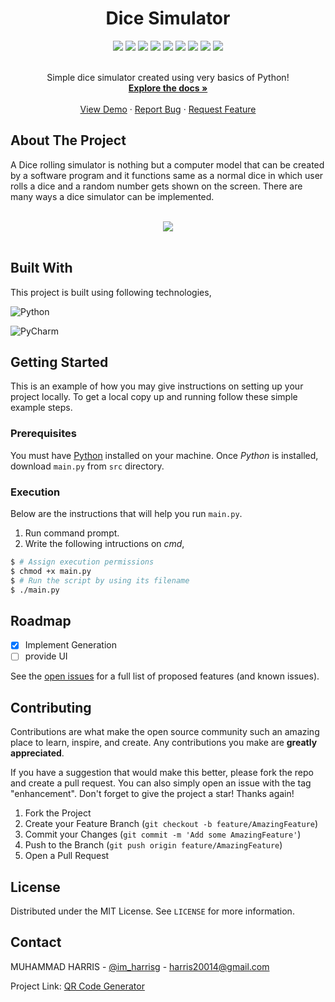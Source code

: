 <div align="center">
  <h1>Dice Simulator</h1>
</div>


<div align="center">
    <img src="https://img.shields.io/github/languages/count/imharris24/Dice-Simulator-PY?label=Languages&style=for-the-badge">
    <img src="https://img.shields.io/github/languages/top/imharris24/Dice-Simulator-PY?style=for-the-badge">
    <img src="https://img.shields.io/github/repo-size/imharris24/Dice-Simulator-PY?style=for-the-badge">
    <img src="https://img.shields.io/github/issues/imharris24/Dice-Simulator-PY?style=for-the-badge">
    <img src="https://img.shields.io/github/issues-pr-closed/imharris24/Dice-Simulator-PY?style=for-the-badge">
    <img src="https://img.shields.io/github/license/imharris24/Dice-Simulator-PY?style=for-the-badge">
    <img src="https://img.shields.io/github/forks/imharris24/Dice-Simulator-PY?style=for-the-badge">
    <img src="https://img.shields.io/github/stars/imharris24/Dice-Simulator-PY?style=for-the-badge">
    <img src="https://img.shields.io/github/last-commit/imharris24/Dice-Simulator-PY?style=for-the-badge">
</div>


<br />
<div align="center">
  <p align="center">
    Simple dice simulator created using very basics of Python!
    <br />
    <a href="https://github.com/imharris24/Dice-Simulator-PY"><strong>Explore the docs »</strong></a>
    <br />
    <br />
    <a href="https://github.com/imharris24/Dice-Simulator-PY/tree/main/src">View Demo</a>
    ·
    <a href="https://github.com/imharris24/Dice-Simulator-PY/issues">Report Bug</a>
    ·
    <a href="https://github.com/imharris24/Dice-Simulator-PY/issues">Request Feature</a>
  </p>
</div>


## About The Project

A Dice rolling simulator is nothing but a computer model that can be created by a software program and it functions same as a normal dice in which user rolls a dice and a random number gets shown on the screen. There are many ways a dice simulator can be implemented.

<br>

<div align="center">
  <img width=auto height=auto src="https://github.com/imharris24/Dice-Simulator-PY/blob/main/screenshot/screenshot1.png">
</div>

<br>


## Built With

This project is built using following technologies,

![Python](https://img.shields.io/badge/python-3670A0?style=for-the-badge&logo=python&logoColor=ffdd54)

![PyCharm](https://img.shields.io/badge/pycharm-143?style=for-the-badge&logo=pycharm&logoColor=black&color=black&labelColor=green)


## Getting Started

This is an example of how you may give instructions on setting up your project locally.
To get a local copy up and running follow these simple example steps.

### Prerequisites

You must have [Python](https://www.python.org/downloads/) installed on your machine. Once *Python* is installed, download `main.py` from `src` directory. 


### Execution

Below are the instructions that will help you run `main.py`.

1. Run command prompt.
2. Write the following intructions on _cmd_,
```sh
$ # Assign execution permissions
$ chmod +x main.py
$ # Run the script by using its filename
$ ./main.py
```


## Roadmap

- [x] Implement Generation
- [ ] provide UI

See the [open issues](https://github.com/imharris24/Dice-Simulator-PY/issues) for a full list of proposed features (and known issues).


## Contributing

Contributions are what make the open source community such an amazing place to learn, inspire, and create. Any contributions you make are **greatly appreciated**.

If you have a suggestion that would make this better, please fork the repo and create a pull request. You can also simply open an issue with the tag "enhancement".
Don't forget to give the project a star! Thanks again!

1. Fork the Project
2. Create your Feature Branch (`git checkout -b feature/AmazingFeature`)
3. Commit your Changes (`git commit -m 'Add some AmazingFeature'`)
4. Push to the Branch (`git push origin feature/AmazingFeature`)
5. Open a Pull Request


## License

Distributed under the MIT License. See `LICENSE` for more information.


## Contact

MUHAMMAD HARRIS - [@im_harrisg](https://instagram.com/im_harrisg) - harris20014@gmail.com

Project Link: [QR Code Generator](https://github.com/imharris24/Dice-Simulator-PY)
